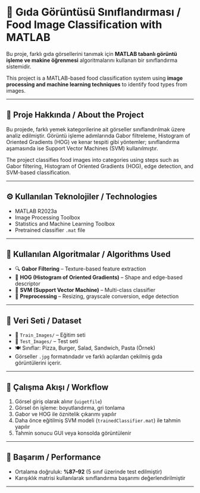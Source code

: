 # 🍕 Gıda Görüntüsü Sınıflandırması / Food Image Classification with MATLAB

Bu proje, farklı gıda görsellerini tanımak için **MATLAB tabanlı görüntü işleme ve makine öğrenmesi** algoritmalarını kullanan bir sınıflandırma sistemidir.

This project is a MATLAB-based food classification system using **image processing and machine learning techniques** to identify food types from images.

---

## 📌 Proje Hakkında / About the Project

Bu projede, farklı yemek kategorilerine ait görseller sınıflandırılmak üzere analiz edilmiştir. Görüntü işleme adımlarında Gabor filtreleme, Histogram of Oriented Gradients (HOG) ve kenar tespiti gibi yöntemler; sınıflandırma aşamasında ise Support Vector Machines (SVM) kullanılmıştır.

The project classifies food images into categories using steps such as Gabor filtering, Histogram of Oriented Gradients (HOG), edge detection, and SVM-based classification.

---

## ⚙️ Kullanılan Teknolojiler / Technologies

- MATLAB R2023a
- Image Processing Toolbox
- Statistics and Machine Learning Toolbox
- Pretrained classifier `.mat` file

---

## 🧠 Kullanılan Algoritmalar / Algorithms Used

- 🔍 **Gabor Filtering** – Texture-based feature extraction
- 📐 **HOG (Histogram of Oriented Gradients)** – Shape and edge-based descriptor
- 🧬 **SVM (Support Vector Machine)** – Multi-class classifier
- 🎯 **Preprocessing** – Resizing, grayscale conversion, edge detection

---

## 📂 Veri Seti / Dataset

- 📁 `Train_Images/` – Eğitim seti
- 📁 `Test_Images/` – Test seti
- 🍽️ Sınıflar: Pizza, Burger, Salad, Sandwich, Pasta (Örnek)
- Görseller `.jpg` formatındadır ve farklı açılardan çekilmiş gıda görüntülerini içerir.

---

## 🚀 Çalışma Akışı / Workflow

1. Görsel giriş olarak alınır (`uigetfile`)
2. Görsel ön işleme: boyutlandırma, gri tonlama
3. Gabor ve HOG ile öznitelik çıkarımı yapılır
4. Daha önce eğitilmiş SVM modeli (`trainedClassifier.mat`) ile tahmin yapılır
5. Tahmin sonucu GUI veya konsolda görüntülenir

---

## 🧪 Başarım / Performance

- Ortalama doğruluk: **%87–92** (5 sınıf üzerinde test edilmiştir)
- Karışıklık matrisi kullanılarak sınıflandırma başarımı değerlendirilmiştir


---
